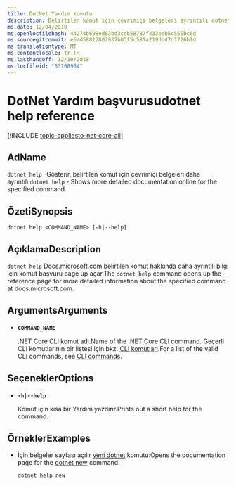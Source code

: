 ```yaml
---
title: DotNet Yardım komutu
description: Belirtilen komut için çevrimiçi belgeleri ayrıntılı dotnet help komutunu gösterir.
ms.date: 12/04/2018
ms.openlocfilehash: 44274b698ed83bd3cdb58787f433eeb5c555bc6d
ms.sourcegitcommit: e6ad58812807937b03f5c581a219dcd7d1726b1d
ms.translationtype: MT
ms.contentlocale: tr-TR
ms.lasthandoff: 12/10/2018
ms.locfileid: "53168964"
---
```

# <a name="dotnet-help-reference"></a><span data-ttu-id="4a010-103">DotNet Yardım başvurusu</span><span class="sxs-lookup"><span data-stu-id="4a010-103">dotnet help reference</span></span>

[!INCLUDE [topic-appliesto-net-core-all](../../../includes/topic-appliesto-net-core-2plus.md)]

## <a name="name"></a><span data-ttu-id="4a010-104">Ad</span><span class="sxs-lookup"><span data-stu-id="4a010-104">Name</span></span>

<span data-ttu-id="4a010-105">`dotnet help` -Gösterir, belirtilen komut için çevrimiçi belgeleri daha ayrıntılı.</span><span class="sxs-lookup"><span data-stu-id="4a010-105">`dotnet help` - Shows more detailed documentation online for the specified command.</span></span>

## <a name="synopsis"></a><span data-ttu-id="4a010-106">Özeti</span><span class="sxs-lookup"><span data-stu-id="4a010-106">Synopsis</span></span>

`dotnet help <COMMAND_NAME> [-h|--help]`

## <a name="description"></a><span data-ttu-id="4a010-107">Açıklama</span><span class="sxs-lookup"><span data-stu-id="4a010-107">Description</span></span>

<span data-ttu-id="4a010-108">`dotnet help` Docs.microsoft.com belirtilen komut hakkında daha ayrıntılı bilgi için komut başvuru page up açar.</span><span class="sxs-lookup"><span data-stu-id="4a010-108">The `dotnet help` command opens up the reference page for more detailed information about the specified command at docs.microsoft.com.</span></span>

## <a name="arguments"></a><span data-ttu-id="4a010-109">Arguments</span><span class="sxs-lookup"><span data-stu-id="4a010-109">Arguments</span></span>

* **`COMMAND_NAME`**

  <span data-ttu-id="4a010-110">.NET Core CLI komut adı.</span><span class="sxs-lookup"><span data-stu-id="4a010-110">Name of the .NET Core CLI command.</span></span> <span data-ttu-id="4a010-111">Geçerli CLI komutlarının bir listesi için bkz. [CLI komutları](index.md#cli-commands).</span><span class="sxs-lookup"><span data-stu-id="4a010-111">For a list of the valid CLI commands, see [CLI commands](index.md#cli-commands).</span></span>

## <a name="options"></a><span data-ttu-id="4a010-112">Seçenekler</span><span class="sxs-lookup"><span data-stu-id="4a010-112">Options</span></span>

* **`-h|--help`**

  <span data-ttu-id="4a010-113">Komut için kısa bir Yardım yazdırır.</span><span class="sxs-lookup"><span data-stu-id="4a010-113">Prints out a short help for the command.</span></span>

## <a name="examples"></a><span data-ttu-id="4a010-114">Örnekler</span><span class="sxs-lookup"><span data-stu-id="4a010-114">Examples</span></span>

* <span data-ttu-id="4a010-115">İçin belgeler sayfası açılır [yeni dotnet](dotnet-new.md) komutu:</span><span class="sxs-lookup"><span data-stu-id="4a010-115">Opens the documentation page for the [dotnet new](dotnet-new.md) command:</span></span>

  ```console
  dotnet help new
  ```